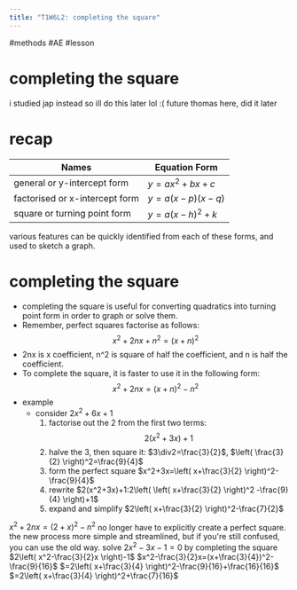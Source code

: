 ```yaml
---
title: "T1W6L2: completing the square"
---
```

#methods #AE #lesson
# completing the square
i studied jap instead so ill do this later lol :(
future thomas here, did it later

# recap
| Names                          | Equation Form   |
| ------------------------------ | --------------- |
| general or y-intercept form    | $y=ax^2+bx+c$   |
| factorised or x-intercept form | $y=a(x-p)(x-q)$ |
| square or turning point form   | $y=a(x-h)^2+k$                |
various features can be quickly identified from each of these forms, and used to sketch a graph.

# completing the square
- completing the square is useful for converting quadratics into turning point form in order to graph or solve them.
- Remember, perfect squares factorise as follows:
$$x^2+2nx+n^2=(x+n)^2$$
- 2nx is x coefficient, n^2 is square of half the coefficient, and n is half the coefficient. 
- To complete the square, it is faster to use it in the following form: $$x^2+2nx=(x+n)^2-n^2$$
- example
	- consider $2x^2+6x+1$
		1. factorise out the 2 from the first two terms: $$2(x^2+3x)+1$$
		2. halve the 3, then square it: $3\div2=\frac{3}{2}$, $\left( \frac{3}{2} \right)^2=\frac{9}{4}$
		3. form the perfect square $x^2+3x=\left( x+\frac{3}{2} \right)^2-\frac{9}{4}$
		4. rewrite $2(x^2+3x)+1:2\left( \left( x+\frac{3}{2} \right)^2 -\frac{9}{4} \right)+1$
		5. expand and simplify $2\left( x+\frac{3}{2} \right)^2-\frac{7}{2}$

$x^2 + 2nx = (2+x)^2 - n^2$
no longer have to explicitly create a perfect square.
the new process more simple and streamlined, but if you're still confused, you can use the old way.
solve $2x^2-3x-1=0$ by completing the square
$2\left( x^2-\frac{3}{2}x \right)-1$
$x^2-\frac{3}{2}x=(x+\frac{3}{4})^2-\frac{9}{16}$
$=2\left( x+\frac{3}{4} \right)^2-\frac{9}{16}+\frac{16}{16}$
$=2\left( x+\frac{3}{4} \right)^2+\frac{7}{16}$